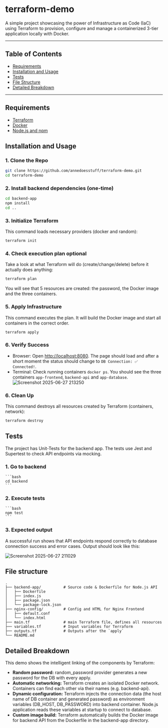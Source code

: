 # terraform-demo
A simple project showcasing the power of Infrastructure as Code (IaC) using Terraform to provision, configure and manage a containerized 3-tier application locally with Docker.

---
## Table of Contents
- [Requirements](#requirements)
- [Installation and Usage](#installation-and-usage)
- [Tests](#tests)
- [File Structure](#file-structure)
- [Detailed Breakdown](#detailed-breakdown)
---

## Requirements
- [Terraform](https://developer.hashicorp.com/terraform/downloads)
- [Docker](https://docs.docker.com/get-docker/)
- [Node.js and npm](https://nodejs.org/)


## Installation and Usage
### 1. Clone the Repo
```bash
git clone https://github.com/annedoesstuff/terraform-demo.git
cd terraform-demo
```
### 2. Install backend dependencies (one-time)
```bash
cd backend-app
npm install
cd ..
```


### 3. Initialize Terraform 
This command loads necessary providers (docker and random):
```bash
terraform init
```

### 4. Check execution plan optional
Take a look at what Terraform will do (create/change/delete) before it actually does anything:
```bash
terraform plan
```
You will see that 5 resources are created: the password, the Docker image and the three containers.

### 5. Apply Infrastructure
This command executes the plan. It will build the Docker image and start all containers in the correct order.
```bash
terraform apply
```

### 6. Verify Success
- Browser: Open [http://localhost:8080](https://www.google.com/search?q=http://localhost:8080&authuser=3). The page should load and after a short moment the status should change to `DB Connection: ✅ Connected!`.
- Terminal: Check running containers `docker ps`. You should see the three containers `app-frontend`, `backend-api` and `app-database`.
  ![Screenshot 2025-06-27 213250](https://github.com/user-attachments/assets/dd682d08-0ed0-410f-9e0e-d81f521cc009)


### 6. Clean Up
This command destroys all resources created by Terraform (containers, network):
```bash
terraform destroy
```

## Tests
The project has Unit-Tests for the backend app. The tests use Jest and Supertest to check API endpoints via mocking.

### 1. Go to backend
    ```bash
    cd backend
    ```
### 2. Execute tests
    ```bash
    npm test
    ```
### 3. Expected output
A successful run shows that API endpoints respond correctly to database connection success and error cases. Output should look like this:

   ![Screenshot 2025-06-27 211029](https://github.com/user-attachments/assets/3e9b9dc4-a98d-41ca-8805-2c0f1930661b)


## File structure
```
.
├── backend-app/          # Source code & Dockerfile for Node.js API
│   ├── Dockerfile
│   ├── index.js
│   ├── package.json
│   └── package-lock.json
├── nginx-config/         # Config and HTML for Nginx Frontend
│   ├── default.conf
│   └── index.html
├── main.tf               # main Terraform file, defines all resources
├── variables.tf          # Input variables for Terraform
├── outputs.tf            # Outputs after the `apply`
└── README.md            
```

## Detailed Breakdown
This demo shows the intelligent linking of the components by Terraform:
- **Random password:** random_password provider generates a new password for the DB with every apply.
- **Automatic networking:** Terraform creates an isolated Docker network. Containers can find each other via their names (e.g. backend-api).
- **Dynamic configuration:** Terraform injects the connection data (the host name of DB container and generated password) as environment variables (DB_HOST, DB_PASSWORD) into backend container. Node.js application reads these variables at startup to connect to database.
- **Custom image build:** Terraform automatically builds the Docker image for backend API from the Dockerfile in the backend-app directory.

